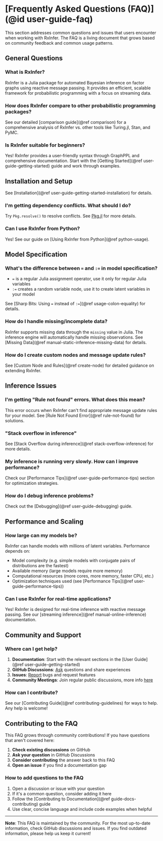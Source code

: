 # [Frequently Asked Questions (FAQ)](@id user-guide-faq)

This section addresses common questions and issues that users encounter when working with RxInfer. The FAQ is a living document that grows based on community feedback and common usage patterns.

## General Questions

### What is RxInfer?

RxInfer is a Julia package for automated Bayesian inference on factor graphs using reactive message passing. It provides an efficient, scalable framework for probabilistic programming with a focus on streaming data.

### How does RxInfer compare to other probabilistic programming packages?

See our detailed [comparison guide](@ref comparison) for a comprehensive analysis of RxInfer vs. other tools like Turing.jl, Stan, and PyMC.

### Is RxInfer suitable for beginners?

Yes! RxInfer provides a user-friendly syntax through GraphPPL and comprehensive documentation. Start with the [Getting Started](@ref user-guide-getting-started) guide and work through examples.

## Installation and Setup

See [Installation](@ref user-guide-getting-started-installation) for details.

### I'm getting dependency conflicts. What should I do?

Try `Pkg.resolve()` to resolve conflicts. See [Pkg.jl](https://pkgdocs.julialang.org/v1/getting-started/) for more details.

### Can I use RxInfer from Python?

Yes! See our guide on [Using RxInfer from Python](@ref python-usage).

## Model Specification

### What's the difference between `=` and `:=` in model specification?

- `=` is a regular Julia assignment operator, use it only for regular Julia variables
- `:=` creates a random variable node, use it to create latent variables in your model

See [Sharp Bits: Using `=` instead of `:=`](@ref usage-colon-equality) for details.

### How do I handle missing/incomplete data?

RxInfer supports missing data through the `missing` value in Julia. The inference engine will automatically handle missing observations.
See [Missing Data](@ref manual-static-inference-missing-data) for details.

### How do I create custom nodes and message update rules?

See [Custom Node and Rules](@ref create-node) for detailed guidance on extending RxInfer.

## Inference Issues

### I'm getting "Rule not found" errors. What does this mean?

This error occurs when RxInfer can't find appropriate message update rules for your model. See [Rule Not Found Error](@ref rule-not-found) for solutions.

### "Stack overflow in inference"

See [Stack Overflow during inference](@ref stack-overflow-inference) for more details.

### My inference is running very slowly. How can I improve performance?

Check our [Performance Tips](@ref user-guide-performance-tips) section for optimization strategies.

### How do I debug inference problems?

Check out the [Debugging](@ref user-guide-debugging) guide.

## Performance and Scaling

### How large can my models be?

RxInfer can handle models with millions of latent variables. Performance depends on:
- Model complexity (e.g. simple models with conjugate pairs of distributions are the fastest)
- Available memory (large models require more memory)
- Computational resources (more cores, more memory, faster CPU, etc.)
- Optimization techniques used (see [Performance Tips](@ref user-guide-performance-tips))

### Can I use RxInfer for real-time applications?

Yes! RxInfer is designed for real-time inference with reactive message passing. See our [streaming inference](@ref manual-online-inference) documentation.

## Community and Support

### Where can I get help?

1. **Documentation**: Start with the relevant sections in the [User Guide](@ref user-guide-getting-started)
2. **GitHub Discussions**: [Ask](https://github.com/ReactiveBayes/RxInfer.jl/discussions) questions and share experiences
3. **Issues**: [Report](https://github.com/ReactiveBayes/RxInfer.jl/issues) bugs and request features
4. **Community Meetings**: Join regular public discussions, more info [here](https://dynalist.io/d/F4aA-Z2c8X-M1iWTn9hY_ndN)

### How can I contribute?

See our [Contributing Guide](@ref contributing-guidelines) for ways to help. Any help is welcome!

## Contributing to the FAQ

This FAQ grows through community contributions! If you have questions that aren't covered here:

1. **Check existing discussions** on GitHub
2. **Ask your question** in GitHub Discussions
3. **Consider contributing** the answer back to this FAQ
4. **Open an issue** if you find a documentation gap

### How to add questions to the FAQ

1. Open a discussion or issue with your question
2. If it's a common question, consider adding it here
3. Follow the [Contributing to Documentation](@ref guide-docs-contributing) guide
4. Use clear, concise language and include code examples when helpful

---

**Note**: This FAQ is maintained by the community. For the most up-to-date information, check GitHub discussions and issues. If you find outdated information, please help us keep it current!
